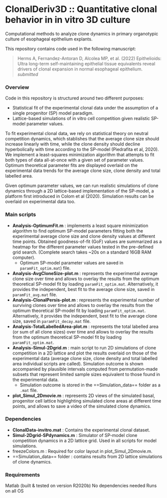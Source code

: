 # ClonalDeriv3D :: Quantitative clonal behavior in in vitro 3D culture
Computational methods to analyze clone dynamics in primary organotypic culture of esophageal epithelium explants.

This repository contains code used in the following manuscript:
  > Herms A, Fernandez-Antoran D, Alcolea MP, et al. (2022) Epithelioids: Ultra long-term self-maintaining epithelial tissue equivalents reveal drivers of clonal expansion in normal esophageal epithelium. _submitted_

### Overview
Code in this repository is structured around two different purposes:
- Statistical fit of the experimental clonal data under the assumption of a single progenitor (SP) model paradigm.
- Lattice-based simulations of in vitro cell competition given realistic SP-model parameter values.

To fit experimental clonal data, we rely on statistical theory on neutral competition dynamics, which stablishes that the average clone size should increase linearly with time, while the clone density should decline hyperbolically with time according to the SP-model (Piedrafita et al, 2020). We implement a least-squares minimization algorithm that attempts to fit both types of data all-at-once with a given set of parameter values. Optimum theoretical parameter fits are displayed overlaid on the experimental data trends for the average clone size, clone density and total labelled area.

Given optimum parameter values, we can run realistic simulations of clone dynamics through a 2D lattice-based implementation of the SP-model, a platform first introduced in Colom et al (2020). Simulation results can be overlaid on experimental data too.

### Main scripts
- **Analysis-OptimumFit.m** : implements a least square minimization algorithm to find optimum SP-model parameters fitting both the experimental average clone size and clone density values at different time points. Obtained goodness-of-fit (GoF) values are summarized as a heatmap for the different parameter values tested in the pre-defined grid search. (Complete search takes ~20s on a standard 16GB RAM computer).
  + Optimum SP-model parameter values are saved in `paramFit_optim.mat`) file.
- **Analysis-AvgCloneSize-plot.m** : represents the experimental average clone size over time and allows to overlay the results from the optimum theoretical SP-model fit by loading `paramFit_optim.mat`. Alternatively, it provides the independent, best fit to the average clone size, saved in `paramFit_avg.mat` file.
- **Analysis-ClonalPersis-plot.m** : represents the experimental number of surviving clones over time and allows to overlay the results from the optimum theoretical SP-model fit by loading `paramFit_optim.mat`. Alternatively, it provides the independent, best fit to the average clone size, saved in `paramFit_decay.mat` file.
- **Analysis-TotalLabelledArea-plot.m** : represents the total labelled area (or sum of all clone sizes) over time and allows to overlay the results from the optimum theoretical SP-model fit by loading `paramFit_optim.mat`.
- **Analysis-Simul-2Dgrid.m** : main script to run 2D simulations of clone competition in a 2D lattice and plot the results overlaid on those of the experimental data (average clone size, clone density and total labelled area individual scripts are called). Simulation outcome is shown accompanied by plausible intervals computed from permutation-made subsets that represent limited sample sizes equivalent to those found in the experimental data.
  + Simulation outcome is stored in the ==Simulation_data== folder as a `.mat` file.
- **plot_Simul_2Dmovie.m** : represents 2D views of the simulated basal, progenitor cell lattice highlighting simulated clone areas at different time points, and allows to save a video of the simulated clone dynamics.

### Dependencies
- **ClonalData-invitro.mat** : Contains the experimental clonal dataset.
- **Simul-2Dgrid-SPdynamics.m** : Simulator of SP-model clone competition dynamics in a 2D lattice grid. Used in all scripts for model simulations.
- freezeColors.m : Required for color layout in plot_Simul_2Dmovie.m.
- ==Simulation_data== folder : contains results from 2D lattice simulations of clone dynamics.

### Requirements
Matlab (built & tested on version R2020b)
No dependencies needed
Runs on all OS
